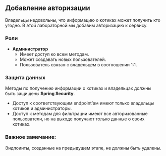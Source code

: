## Добавление авторизации

Владельцы недовольны, что информацию о котиках может получить кто угодно. В этой лабораторной мы добавим авторизацию к сервису.

### Роли

- **Администратор**
  - Имеет доступ ко всем методам.
  - Может создавать новых пользователей.
  - Пользователь связан с владельцем в соотношении 1:1.

### Защита данных

Методы по получению информации о котиках и владельцах должны быть защищены **Spring Security**.

- Доступ к соответствующим endpoint’ам имеют только владельцы котиков и администраторы.
- Доступ к методам для фильтрации имеют все авторизованные пользователи, но на выходе получают только данные о своих котиках.

### Важное замечание:

Эндпоинты, созданные на предыдущем этапе, не должны быть удалены.
